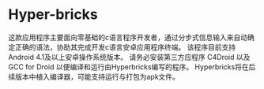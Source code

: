 ﻿# Hyper-bricks
这款应用程序主要面向零基础的c语言程序开发者，通过分步式信息输入来自动确定正确的语法，协助其完成开发c语言安卓应用程序终端。
该程序目前支持Android 4.1及以上安卓操作系统版本。
请务必安装第三方应程序 C4Droid 以及 GCC for Droid 以便编译和运行由Hyperbricks编写的程序。
Hyperbricks将在后续版本中植入编译器，可能支持运行与打包为apk文件。
